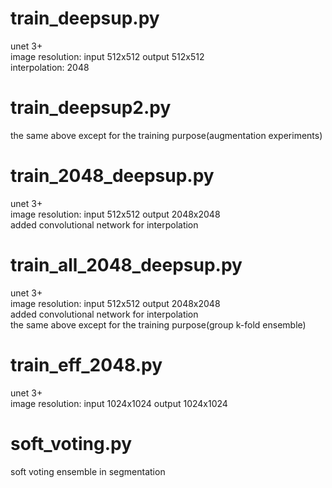 # train_deepsup.py
unet 3+  
image resolution: input 512x512 output 512x512  
interpolation: 2048

# train_deepsup2.py
the same above except for the training purpose(augmentation experiments)

# train_2048_deepsup.py
unet 3+  
image resolution: input 512x512 output 2048x2048  
added convolutional network for interpolation  

# train_all_2048_deepsup.py
unet 3+  
image resolution: input 512x512 output 2048x2048 </br>
added convolutional network for interpolation </br>
the same above except for the training purpose(group k-fold ensemble)

# train_eff_2048.py
unet 3+  
image resolution: input 1024x1024 output 1024x1024

# soft_voting.py
soft voting ensemble in segmentation

